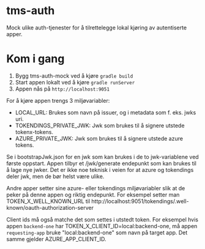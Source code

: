 # tms-auth

Mock ulike auth-tjenester for å tilrettelegge lokal kjøring av autentiserte apper.

# Kom i gang
1. Bygg tms-auth-mock ved å kjøre `gradle build`
2. Start appen lokalt ved å kjøre `gradle runServer`
3. Appen nås på `http://localhost:9051`

For å kjøre appen trengs 3 miljøvariabler:

- LOCAL_URL: Brukes som navn på issuer, og i metadata som f. eks. jwks uri.
- TOKENDINGS_PRIVATE_JWK: Jwk som brukes til å signere utstede tokenx-tokens.
- AZURE_PRIVATE_JWK: Jwk som brukes til å signere utstede azure tokens.

Se i bootstrapJwk.json for en jwk som kan brukes i de to jwk-variablene ved første oppstart.
Appen tilbyr et /jwk/generate endepunkt som kan brukes til å lage nye jwker. Det er ikke noe teknisk i veien
for at azure og tokendings deler jwk, men de bør helst være ulike.

Andre apper setter sine azure- eller tokendings miljøvariabler slik at de peker på denne appen og riktig endepunkt.
For eksempel setter man TOKEN_X_WELL_KNOWN_URL til http://localhost:9051/tokendings/.well-known/oauth-authorization-server

Client ids må også matche det som settes i utstedt token. For eksempel hvis appen `backend-one` har 
TOKEN_X_CLIENT_ID=local:backend-one, må appen `requesting-app` bruke "local:backend-one" som navn på target app. Det
samme gjelder AZURE_APP_CLIENT_ID. 
